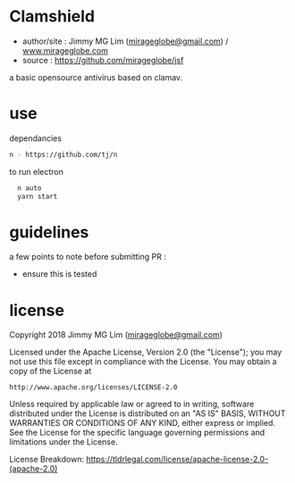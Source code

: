 # Clamshield

- author/site : Jimmy MG Lim (mirageglobe@gmail.com) / www.mirageglobe.com
- source : https://github.com/mirageglobe/jsf

a basic opensource antivirus based on clamav.

# use

dependancies

```sh
n - https://github.com/tj/n
```

to run electron

```sh
  n auto
  yarn start
```

# guidelines

a few points to note before submitting PR :

- ensure this is tested

# license

Copyright 2018 Jimmy MG Lim (mirageglobe@gmail.com)

Licensed under the Apache License, Version 2.0 (the "License");
you may not use this file except in compliance with the License.
You may obtain a copy of the License at

    http://www.apache.org/licenses/LICENSE-2.0

Unless required by applicable law or agreed to in writing, software
distributed under the License is distributed on an "AS IS" BASIS,
WITHOUT WARRANTIES OR CONDITIONS OF ANY KIND, either express or implied.
See the License for the specific language governing permissions and
limitations under the License.

License Breakdown: https://tldrlegal.com/license/apache-license-2.0-(apache-2.0)
